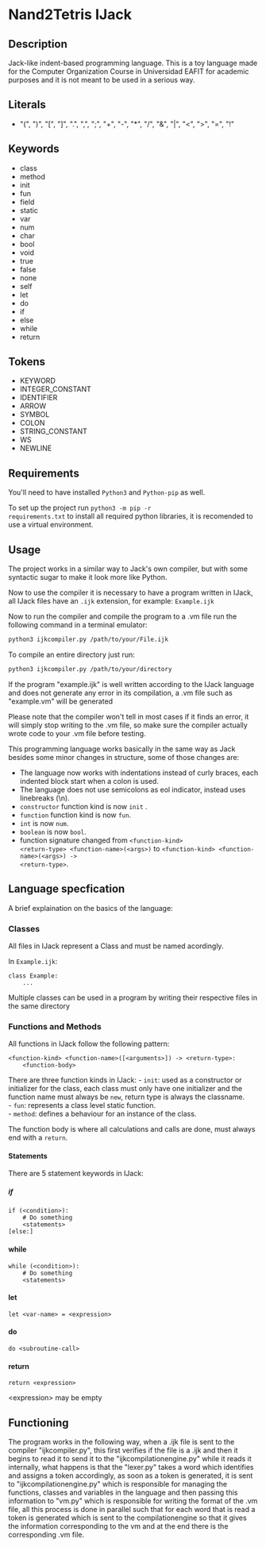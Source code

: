 # Nand2Tetris IJack

## Description

Jack-like indent-based programming language. This is a toy language made for the Computer Organization Course in Universidad EAFIT for academic purposes and it is not meant to be used in a serious way. 


## Literals
- "(", ")", "\[", "\]", ".", ",", ";", "+", "-", "*", "/", "&", "|", "<", ">", "=", "!"

## Keywords
- class
- method
- init
- fun
- field 
- static
- var
- num
- char
- bool
- void
- true
- false
- none
- self
- let
- do
- if 
- else
- while
- return

## Tokens
- KEYWORD
- INTEGER_CONSTANT
- IDENTIFIER
- ARROW
- SYMBOL
- COLON
- STRING_CONSTANT
- WS
- NEWLINE

## Requirements
You'll need to have installed <code>Python3</code> and <code>Python-pip</code> as well.  

To set up the project run <code>python3 -m pip -r requirements.txt</code> to install all required python libraries, it is recomended to use a virtual environment.  

## Usage

The project works in a similar way to Jack's own compiler, but with some syntactic sugar to make it look more like Python.  

Now to use the compiler it is necessary to have a program written in IJack, all IJack files have an <code>.ijk</code> extension, for example:  <code>Example.ijk</code>  

Now to run the compiler and compile the program to a .vm file run the following command in a terminal emulator:

```sh
python3 ijkcompiler.py /path/to/your/File.ijk
```

To compile an entire directory just run:
```sh
python3 ijkcompiler.py /path/to/your/directory
```

If the program "example.ijk" is well written according to the IJack language and does not generate any error in its compilation, a .vm file such as "example.vm" will be generated  

Please note that the compiler won't tell in most cases if it finds an error, it will simply stop writing to the .vm file, so make sure the compiler actually wrote code to your .vm file before testing.

This programming language works basically in the same way as Jack besides some minor changes in structure, some of those changes are:

- The language now works with indentations instead of curly braces, each indented block start when a colon is used.
- The language does not use semicolons as eol indicator, instead uses linebreaks (\\n).
- <code>constructor</code> function kind is now <code>init</code> .
- <code>function</code> function kind is now <code>fun</code>.
- <code>int</code> is now <code>num</code>.
- <code>boolean</code> is now <code>bool</code>.
- function signature changed from <code>\<function-kind\> \<return-type\> \<function-name\>(\<args\>)</code> to <code><function-kind\> <function-name\>(\<args\>) -> \<return-type\></code>.

## Language specfication

A brief explaination on the basics of the language:

### Classes
All files in IJack represent a Class and must be named acordingly.

In <code>Example.ijk</code>:
```
class Example:
    ...
```

Multiple classes can be used in a program by writing their respective files in the same directory

### Functions and Methods

All functions in IJack follow the following pattern:
```
<function-kind> <function-name>([<arguments>]) -> <return-type>: 
    <function-body>
```
There are three function kinds in IJack:
        - <code>init</code>: used as a constructor or initializer for the class, each class must only have one initializer and the function name must always be <code>new</code>, return type is always the classname.  
        - <code>fun</code>: represents a class level static function.  
        - <code>method</code>: defines a behaviour for an instance of the class.  

The function body is where all calculations and calls are done, must always end with a <code>return</code>.

#### Statements
There are 5 statement keywords in IJack:

##### if
```
if (<condition>):
    # Do something
    <statements>
[else:]
```
#### while
```
while (<condition>):
    # Do something
    <statements>
```
#### let
```
let <var-name> = <expression>
```
#### do 
```
do <subroutine-call>
```
#### return
```
return <expression>
```
\<expression\> may be empty

## Functioning
The program works in the following way, when a .ijk file is sent to the compiler "ijkcompiler.py", this first verifies if the file is a .ijk and then it begins to read it to send it to the "ijkcompilationengine.py" while it reads it internally, what happens is that the "lexer.py" takes a word which identifies and assigns a token accordingly, as soon as a token is generated, it is sent to "ijkcompilationengine.py" which is responsible for managing the functions, classes and variables in the language and then passing this information to "vm.py" which is responsible for writing the format of the .vm file, all this process is done in parallel such that for each word that is read a token is generated which is sent to the compilationengine so that it gives the information corresponding to the vm and at the end there is the corresponding .vm file.

